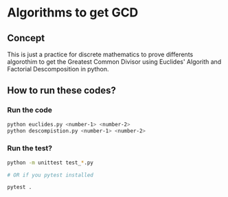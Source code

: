 # Algorithms to get GCD

## Concept

This is just a practice for discrete mathematics to prove differents algorothim to
get the Greatest Common Divisor using Euclides' Algorith and Factorial Descomposition
in python.

## How to run these codes?

### Run the code

```bash
python euclides.py <number-1> <number-2>
python descompistion.py <number-1> <number-2>
```

### Run the test?

```bash
python -m unittest test_*.py

# OR if you pytest installed

pytest .
```
